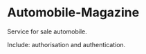 # Automobile-Magazine

Service for sale automobile.

Include: authorisation and authentication.<br>

